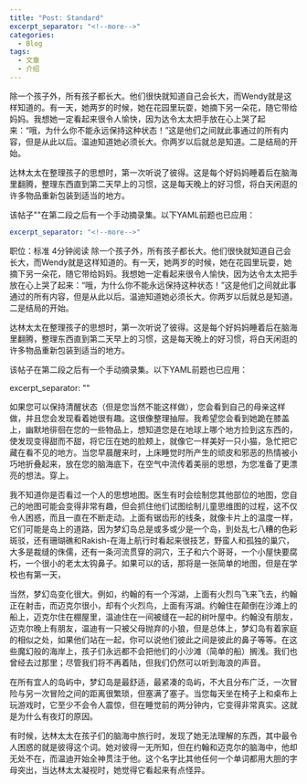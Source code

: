 ```yaml
---
title: "Post: Standard"
excerpt_separator: "<!--more-->"
categories:
  - Blog
tags:
  - 文章
  - 介绍
---
```


除一个孩子外，所有孩子都长大。他们很快就知道自己会长大，而Wendy就是这样知道的。有一天，她两岁的时候，她在花园里玩耍，她摘下另一朵花，随它带给妈妈。我想她一定看起来很令人愉快，因为达令太太把手放在心上哭了起来：“哦，为什么你不能永远保持这种状态！”这是他们之间就此事通过的所有内容，但是从此以后。温迪知道她必须长大。你两岁以后就总是知道。二是结局的开始。

达林太太在整理孩子的思想时，第一次听说了彼得。这是每个好妈妈睡着后在脑海里翻腾，整理东西直到第二天早上的习惯，这是每天晚上的好习惯，将白天闲逛的许多物品重新包装到适当的地方。



<!--more-->

该帖子"<!--more-->"在第二段之后有一个手动摘录集。以下YAML前题也已应用：

```yaml
excerpt_separator: "<!--more-->"
```
职位：标准
4分钟阅读
除一个孩子外，所有孩子都长大。他们很快就知道自己会长大，而Wendy就是这样知道的。有一天，她两岁的时候，她在花园里玩耍，她摘下另一朵花，随它带给妈妈。我想她一定看起来很令人愉快，因为达令太太把手放在心上哭了起来：“哦，为什么你不能永远保持这种状态！”这是他们之间就此事通过的所有内容，但是从此以后。温迪知道她必须长大。你两岁以后就总是知道。二是结局的开始。

达林太太在整理孩子的思想时，第一次听说了彼得。这是每个好妈妈睡着后在脑海里翻腾，整理东西直到第二天早上的习惯，这是每天晚上的好习惯，将白天闲逛的许多物品重新包装到适当的地方。

该帖子<!--more-->在第二段之后有一个手动摘录集。以下YAML前题也已应用：

excerpt_separator: "<!--more-->"


如果您可以保持清醒状态（但是您当然不能这样做），您会看到自己的母亲这样做，并且您会发现看着她很有趣。这很像整理抽屉。我希望您会看到她跪在膝盖上，幽默地徘徊在您的一些物品上，想知道您是在地球上哪个地方捡到这东西的，使发现变得甜而不甜，将它压在她的脸颊上，就像它一样美好一只小猫，急忙把它藏在看不见的地方。当您早晨醒来时，上床睡觉时所产生的顽皮和邪恶的热情被小巧地折叠起来，放在您的脑海底下，在空气中流传着美丽的思想，为您准备了更漂亮的想法。穿上。

我不知道你是否看过一个人的思想地图。医生有时会绘制您其他部位的地图，您自己的地图可能会变得非常有趣，但会抓住他们试图绘制儿童思维图的过程，这不仅令人困惑，而且一直在不断走动。上面有锯齿形的线条，就像卡片上的温度一样，它们可能是岛上的道路，因为梦幻岛总是或多或少是一个岛，到处乱七八糟的色彩斑驳，还有珊瑚礁和Rakish-在海上航行时看起来很技艺，野蛮人和孤独的巢穴，大多是裁缝的侏儒，还有一条河流贯穿的洞穴，王子和六个哥哥，一个小屋快要腐朽，一个很小的老太太钩鼻子。如果可以的话，那将是一张简单的地图，但是在学校也有第一天，

当然，梦幻岛变化很大。例如，约翰的有一个泻湖，上面有火烈鸟飞来飞去，约翰正在射击，而迈克尔很小，却有个火烈鸟，上面有泻湖。约翰住在颠倒在沙滩上的船上，迈克尔住在棚屋里，温迪住在一间被缝在一起的树叶屋中。约翰没有朋友，迈克尔晚上有朋友，温迪有一只被父母抛弃的小狼，但是总体上，梦幻岛有着家庭的相似之处，如果他们站在一起，你可以说他们彼此之间是彼此的鼻子等等。在这些魔幻般的海岸上，孩子们永远都不会把他们的小沙滩（简单的船）搁浅。我们也曾经去过那里；尽管我们将不再着陆，但我们仍然可以听到海浪的声音。

在所有宜人的岛屿中，梦幻岛是最舒适，最紧凑的岛屿，不大且分布广泛，一次冒险与另一次冒险之间的距离很繁琐，但塞满了塞子。当您每天坐在椅子上和桌布上玩游戏时，它至少不会令人震惊，但在睡觉前的两分钟内，它变得非常真实。这就是为什么有夜灯的原因。

有时候，达林太太在孩子们的脑海中旅行时，发现了她无法理解的东西，其中最令人困惑的就是彼得这个词。她对彼得一无所知，但在约翰和迈克尔的脑海中，他却无处不在，而温迪开始全神贯注于他。这个名字比其他任何一个单词都用大胆的字母突出，当达林太太凝视时，她觉得它看起来有点怪异。
